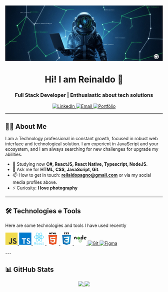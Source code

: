 <p align="center">
  <img src="./Astronaut.png" alt="Banner do Portfólio" width="800"/>
</p>

<h1 align="center">Hi! I am Reinaldo 👋</h1>

<h3 align="center">Full Stack Developer | Enthusiastic about tech solutions</h3>

<p align="center">
  <a href="https://linkedin.com/in/reinaldojuniorweb" target="_blank">
    <img src="https://img.shields.io/badge/LinkedIn-0077B5?style=for-the-badge&logo=linkedin&logoColor=white" alt="LinkedIn"/>
  </a>
  <a href="mailto:reilaldopagno@gmail.com" target="_blank">
    <img src="https://img.shields.io/badge/Email-D14836?style=for-the-badge&logo=gmail&logoColor=white" alt="Email"/>
  </a>
  <a href="https://reinaldojunior3108.github.io/MeuPortfolio/index.html" target="_blank">
    <img src="https://img.shields.io/badge/Portfólio-333333?style=for-the-badge&logo=react&logoColor=61DAFB" alt="Portfólio"/>
    </a>
</p>

---

## 👨‍💻 About Me

I am a Technology professional in constant growth, focused in robust web interface and technological solution. I am experient in JavaScript and your ecosystem, and I am always searching for new challenges for upgrade my abilities.

- 🌱 Studying now **C#, ReactJS, React Native, Typescript, NodeJS**.
- 💬 Ask me for **HTML, CSS, JavaScript, Git**.
- 📫 How to get in touch: **reilaldopagno@gmail.com** or via my social media profiles above.
- ⚡ Curiosity: **I love photography**

---

## 🛠️ Technologies e Tools

Here are some technologies and tools I have used recently

<p align="left">
  <a href="https://developer.mozilla.org/pt-BR/docs/Web/JavaScript" target="_blank"> 
    <img src="https://raw.githubusercontent.com/devicons/devicon/master/icons/javascript/javascript-original.svg" alt="JavaScript" width="40" height="40"/> 
  </a>
  <a href="https://www.typescriptlang.org/" target="_blank"> 
    <img src="https://raw.githubusercontent.com/devicons/devicon/master/icons/typescript/typescript-original.svg" alt="TypeScript" width="40" height="40"/> 
  </a> 

  <a href="https://reactjs.org/" target="_blank"> 
    <img src="https://raw.githubusercontent.com/devicons/devicon/master/icons/react/react-original-wordmark.svg" alt="React" width="40" height="40"/> 
  </a>
  <a href="https://developer.mozilla.org/pt-BR/docs/Web/HTML" target="_blank"> 
    <img src="https://raw.githubusercontent.com/devicons/devicon/master/icons/html5/html5-original-wordmark.svg" alt="HTML5" width="40" height="40"/> 
  </a> 
  <a href="https://developer.mozilla.org/pt-BR/docs/Web/CSS" target="_blank"> 
    <img src="https://raw.githubusercontent.com/devicons/devicon/master/icons/css3/css3-original-wordmark.svg" alt="CSS3" width="40" height="40"/> 
  </a> 

  <a href="https://nodejs.org" target="_blank"> 
    <img src="https://raw.githubusercontent.com/devicons/devicon/master/icons/nodejs/nodejs-original-wordmark.svg" alt="NodeJS" width="40" height="40"/> 
  </a>

  <a href="https://git-scm.com/" target="_blank"> 
    <img src="https://www.vectorlogo.zone/logos/git-scm/git-scm-icon.svg" alt="Git" width="40" height="40"/> 
  </a> 
  <a href="https://www.figma.com/" target="_blank"> 
    <img src="https://www.vectorlogo.zone/logos/figma/figma-icon.svg" alt="Figma" width="40" height="40"/> 
  </a>
</p>
---

## 📊 GitHub Stats

<p align="center">
  <a href="https://github.com/ReinaldoJunior3108">
    <img height="180em" src="https://github-readme-stats.vercel.app/api?username=ReinaldoJunior3108&show_icons=true&theme=dracula&include_all_commits=true&count_private=true"/>
    <img height="180em" src="https://github-readme-stats.vercel.app/api/top-langs/?username=ReinaldoJunior3108&layout=compact&langs_count=7&theme=dracula"/>
  </a>
</p>